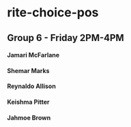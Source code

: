 # rite-choice-pos


## Group 6 - Friday 2PM-4PM

#### Jamari McFarlane
#### Shemar Marks
#### Reynaldo Allison
#### Keishma Pitter
#### Jahmoe Brown

